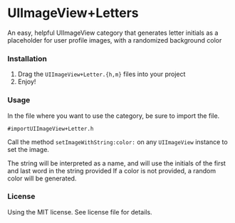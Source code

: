 UIImageView+Letters
===================

An easy, helpful UIImageView category that generates letter initials as a placeholder for user profile images, with a randomized background color

### Installation

1. Drag the `UIImageView+Letter.{h,m}` files into your project
2. Enjoy!

### Usage

In the file where you want to use the category, be sure to import the file. 

`#importUIImageView+Letter.h`

Call the method `setImageWithString:color:` on any `UIImageView` instance to set the image.

The string will be interpreted as a name, and will use the initials of the first and last word in the string provided
If a color is not provided, a random color will be generated.

### License

Using the MIT license. See license file for details.
